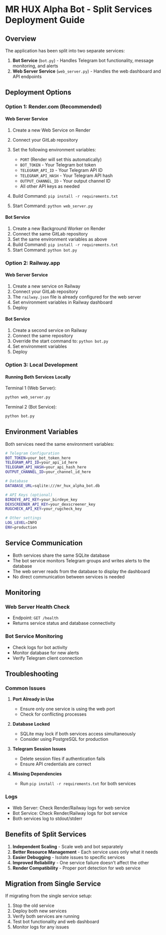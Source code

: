 # MR HUX Alpha Bot - Split Services Deployment Guide

## Overview

The application has been split into two separate services:

1. **Bot Service** (`bot.py`) - Handles Telegram bot functionality, message monitoring, and alerts
2. **Web Server Service** (`web_server.py`) - Handles the web dashboard and API endpoints

## Deployment Options

### Option 1: Render.com (Recommended)

#### Web Server Service
1. Create a new Web Service on Render
2. Connect your GitLab repository
3. Set the following environment variables:
   - `PORT` (Render will set this automatically)
   - `BOT_TOKEN` - Your Telegram bot token
   - `TELEGRAM_API_ID` - Your Telegram API ID
   - `TELEGRAM_API_HASH` - Your Telegram API hash
   - `OUTPUT_CHANNEL_ID` - Your output channel ID
   - All other API keys as needed

4. Build Command: `pip install -r requirements.txt`
5. Start Command: `python web_server.py`

#### Bot Service
1. Create a new Background Worker on Render
2. Connect the same GitLab repository
3. Set the same environment variables as above
4. Build Command: `pip install -r requirements.txt`
5. Start Command: `python bot.py`

### Option 2: Railway.app

#### Web Server Service
1. Create a new service on Railway
2. Connect your GitLab repository
3. The `railway.json` file is already configured for the web server
4. Set environment variables in Railway dashboard
5. Deploy

#### Bot Service
1. Create a second service on Railway
2. Connect the same repository
3. Override the start command to: `python bot.py`
4. Set environment variables
5. Deploy

### Option 3: Local Development

#### Running Both Services Locally

Terminal 1 (Web Server):
```bash
python web_server.py
```

Terminal 2 (Bot Service):
```bash
python bot.py
```

## Environment Variables

Both services need the same environment variables:

```bash
# Telegram Configuration
BOT_TOKEN=your_bot_token_here
TELEGRAM_API_ID=your_api_id_here
TELEGRAM_API_HASH=your_api_hash_here
OUTPUT_CHANNEL_ID=your_channel_id_here

# Database
DATABASE_URL=sqlite:///mr_hux_alpha_bot.db

# API Keys (optional)
BIRDEYE_API_KEY=your_birdeye_key
DEXSCREENER_API_KEY=your_dexscreener_key
RUGCHECK_API_KEY=your_rugcheck_key

# Other settings
LOG_LEVEL=INFO
ENV=production
```

## Service Communication

- Both services share the same SQLite database
- The bot service monitors Telegram groups and writes alerts to the database
- The web server reads from the database to display the dashboard
- No direct communication between services is needed

## Monitoring

### Web Server Health Check
- Endpoint: `GET /health`
- Returns service status and database connectivity

### Bot Service Monitoring
- Check logs for bot activity
- Monitor database for new alerts
- Verify Telegram client connection

## Troubleshooting

### Common Issues

1. **Port Already in Use**
   - Ensure only one service is using the web port
   - Check for conflicting processes

2. **Database Locked**
   - SQLite may lock if both services access simultaneously
   - Consider using PostgreSQL for production

3. **Telegram Session Issues**
   - Delete session files if authentication fails
   - Ensure API credentials are correct

4. **Missing Dependencies**
   - Run `pip install -r requirements.txt` for both services

### Logs

- Web Server: Check Render/Railway logs for web service
- Bot Service: Check Render/Railway logs for bot service
- Both services log to stdout/stderr

## Benefits of Split Services

1. **Independent Scaling** - Scale web and bot separately
2. **Better Resource Management** - Each service uses only what it needs
3. **Easier Debugging** - Isolate issues to specific services
4. **Improved Reliability** - One service failure doesn't affect the other
5. **Render Compatibility** - Proper port detection for web service

## Migration from Single Service

If migrating from the single service setup:

1. Stop the old service
2. Deploy both new services
3. Verify both services are running
4. Test bot functionality and web dashboard
5. Monitor logs for any issues 